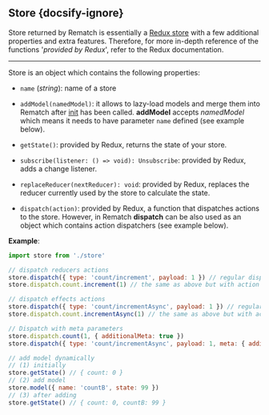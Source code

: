 ## Store {docsify-ignore}

Store returned by Rematch is essentially a [Redux store](https://redux.js.org/api/store) with a few additional properties and extra features. Therefore, for more in-depth reference of the functions '*provided by Redux*', refer to the Redux documentation.

---

Store is an object which contains the following properties:

- `name` (*string*): name of a store

- `addModel(namedModel)`: it allows to lazy-load models and merge them into Rematch after [init](api/reference.md#init) has been called. **addModel** accepts *namedModel* which means it needs to have parameter `name` defined (see example below).

- `getState()`: provided by Redux, returns the state of your store.

- `subscribe(listener: () => void): Unsubscribe`: provided by Redux, adds a change listener.

- `replaceReducer(nextReducer): void`: provided by Redux, replaces the reducer currently used by the store to calculate the state.

- `dispatch(action)`: provided by Redux, a function that dispatches actions to the store. However, in Rematch **dispatch** can be also used as an object which contains action dispatchers (see example below).

**Example**:

```javascript
import store from './store'

// dispatch reducers actions
store.dispatch({ type: 'count/increment', payload: 1 }) // regular dispatch usage
store.dispatch.count.increment(1) // the same as above but with action dispatcher

// dispatch effects actions
store.dispatch({ type: 'count/incrementAsync', payload: 1 }) // regular dispatch usage
store.dispatch.count.incrementAsync(1) // the same as above but with action dispatcher

// Dispatch with meta parameters
store.dispatch.count(1, { additionalMeta: true })
store.dispatch({ type: 'count/incrementAsync', payload: 1, meta: { additionalMeta: true } })

// add model dynamically
// (1) initially
store.getState() // { count: 0 }
// (2) add model
store.model({ name: 'countB', state: 99 })
// (3) after adding
store.getState() // { count: 0, countB: 99 }
```
